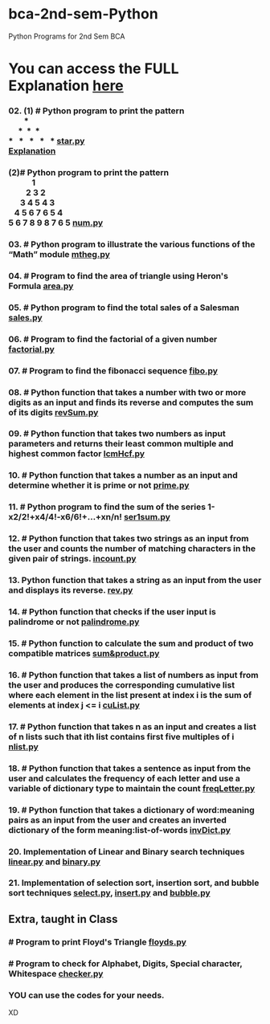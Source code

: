# bca-2nd-sem-Python

Python Programs for 2nd Sem BCA

# You can access the <b>FULL Explanation</b> [here](./explanation.md)

### 02. (1) # Python program to print the pattern <br> &nbsp;&nbsp;&nbsp;&nbsp;&nbsp;&nbsp;&nbsp;&nbsp;* <br> &nbsp;&nbsp;&nbsp;&nbsp; *&nbsp; *&nbsp; *<br> * &nbsp; * &nbsp; * &nbsp; * &nbsp; \* [star.py](./02-printPatterns/star.py) <br> <a href="./explanation.md#star-py">Explanation</a>

### (2)# Python program to print the pattern <br>&nbsp;&nbsp;&nbsp;&nbsp;&nbsp;&nbsp;&nbsp;&nbsp;&nbsp;&nbsp;&nbsp;&nbsp;1<br>&nbsp;&nbsp;&nbsp;&nbsp;&nbsp;&nbsp;&nbsp;&nbsp;&nbsp;2 3 2<br>&nbsp;&nbsp;&nbsp;&nbsp;&nbsp;&nbsp;3 4 5 4 3<br>&nbsp;&nbsp;&nbsp;4 5 6 7 6 5 4<br>5 6 7 8 9 8 7 6 5 [num.py](./02-printPatterns/num.py)

### 03. # Python program to illustrate the various functions of the “Math” module [mtheg.py](./03-mathexample/mtheg.py)

### 04. # Program to find the area of triangle using Heron's Formula [area.py](./04-area/area.py)

### 05. # Python program to find the total sales of a Salesman [sales.py](./05-sales/sales.py)

### 06. # Program to find the factorial of a given number [factorial.py](./06-factorial/factorial.py)

### 07. # Program to find the fibonacci sequence [fibo.py](./07-fibonacci/fibo.py)

### 08. # Python function that takes a number with two or more digits as an input and finds its reverse and computes the sum of its digits [revSum.py](./08-revSum/revSum.py)

### 09. # Python function that takes two numbers as input parameters and returns their least common multiple and highest common factor [lcmHcf.py](./09-lcmHcf/lcmHcf.py)

### 10. # Python function that takes a number as an input and determine whether it is prime or not [prime.py](./10-primeornot/prime.py)

### 11. # Python program to find the sum of the series 1-x2/2!+x4/4!-x6/6!+...+xn/n! [ser1sum.py](./11-seriessum/ser1sum.py)

### 12. # Python function that takes two strings as an input from the user and counts the number of matching characters in the given pair of strings. [incount.py](./12-inputCount/incount.py)

### 13. Python function that takes a string as an input from the user and displays its reverse. [rev.py](./13-rev/rev.py)

### 14. # Python function that checks if the user input is palindrome or not [palindrome.py](./14-palindrome/palindrome.py)

### 15. # Python function to calculate the sum and product of two compatible matrices [sum&product.py](./15-sum%26product/sum%26product.py)

### 16. # Python function that takes a list of numbers as input from the user and produces the corresponding cumulative list where each element in the list present at index i is the sum of elements at index j <= i [cuList.py](./16-cumulativeList/cuList.py)

### 17. #  Python function that takes n as an input and creates a list of n lists such that ith list contains first five multiples of i [nlist.py](./17-nlist/nlist.py)

### 18. # Python function that takes a sentence as input from the user and calculates the frequency of each letter and use a variable of dictionary type to maintain the count [freqLetter.py](./18-freqLetter/freqLetter.py)

### 19. # Python function that takes a dictionary of word:meaning pairs as an input from the user and creates an inverted dictionary of the form meaning:list-of-words [invDict.py](./19-invdict/invDict.py)

### 20. Implementation of Linear and Binary search techniques [linear.py](./20-search/linear.py) and [binary.py](./20-search/binary.py)

### 21. Implementation of selection sort, insertion sort, and bubble sort techniques [select.py](https://github.com/rajjitlai/python-sorting-methods-array/blob/main/selection-sort/select.py), [insert.py](https://github.com/rajjitlai/python-sorting-methods-array/blob/main/insertion-sort/insert.py) and [bubble.py](https://github.com/rajjitlai/python-sorting-methods-array/blob/main/bubble-sort/bubSort.py)

## Extra, taught in Class

### # Program to print Floyd's Triangle [floyds.py](./Extra/floyds.py)

### # Program to check for Alphabet, Digits, Special character, Whitespace [checker.py](./Extra/checker.py)

### YOU can use the codes for your needs.

XD

